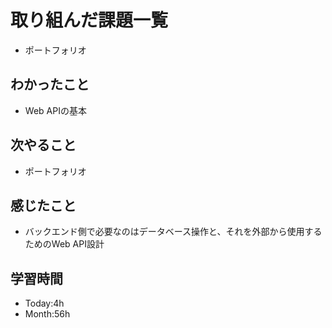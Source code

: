 # 取り組んだ課題一覧
- ポートフォリオ
## わかったこと
- Web APIの基本
## 次やること
- ポートフォリオ
## 感じたこと
- バックエンド側で必要なのはデータベース操作と、それを外部から使用するためのWeb API設計
## 学習時間
- Today:4h
- Month:56h
